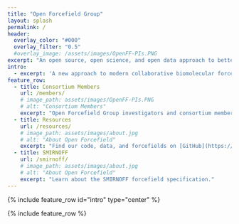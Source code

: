 ```yaml
---
title: "Open Forcefield Group"
layout: splash
permalink: /
header:
  overlay_color: "#000"
  overlay_filter: "0.5"
  #overlay_image: /assets/images/OpenFF-PIs.PNG
excerpt: "An open source, open science, and open data approach to better biomolecular forcefields"
intro:
  - excerpt: 'A new approach to modern collaborative biomolecular forcefield development based on open source software, open science, and high-quality curated open datasets.'
feature_row:
  - title: Consortium Members
    url: /members/
    # image_path: assets/images/OpenFF-PIs.PNG
    # alt: "Consortium Members"
    excerpt: "Open Forcefield Group investigators and consortium members"
  - title: Resources
    url: /resources/
    # image_path: assets/images/about.jpg
    # alt: "About Open Forcefield"
    excerpt: "Find our code, data, and forcefields on [GitHub](https://github.com/open-forcefield-group)."
  - title: SMIRNOFF
    url: /smirnoff/
    # image_path: assets/images/about.jpg
    # alt: "About Open Forcefield"
    excerpt: "Learn about the SMIRNOFF forcefield specification."
---
```


{% include feature_row id="intro" type="center" %}

{% include feature_row %}
